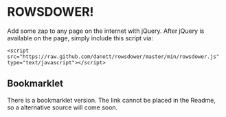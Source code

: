 # ROWSDOWER!

Add some zap to any page on the internet with jQuery. After jQuery is available on the page, simply include this script via:

    <script src="https://raw.github.com/danott/rowsdower/master/min/rowsdower.js" type="text/javascript"></script>

## Bookmarklet

There is a bookmarklet version. The link cannot be placed in the Readme, so a alternative source will come soon.